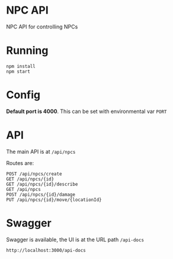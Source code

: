 # NPC API
NPC API for controlling NPCs 

# Running
```
npm install
npm start
```

# Config
**Default port is 4000**. This can be set with environmental var `PORT`

# API 
The main API is at `/api/npcs`

Routes are:
```
POST /api/npcs/create
GET /api/npcs/{id}
GET /api/npcs/{id}/describe
GET /api/npcs
POST /api/npcs/{id}/damage
PUT /api/npcs/{id}/move/{locationId}
```

# Swagger
Swagger is available, the UI is at the URL path `/api-docs`
```
http://localhost:3000/api-docs
```